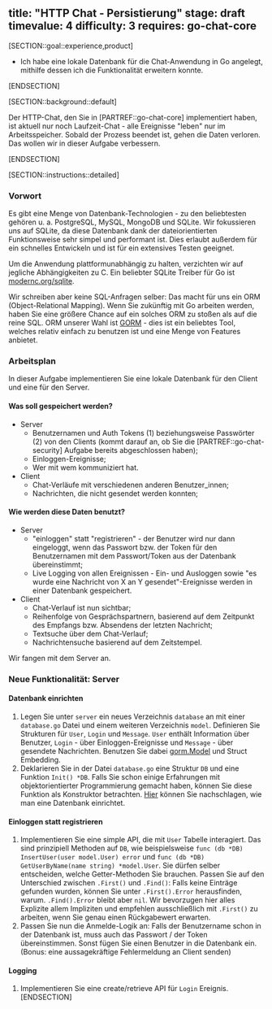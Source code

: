 title: "HTTP Chat - Persistierung"
stage: draft
timevalue: 4
difficulty: 3
requires: go-chat-core
---

[SECTION::goal::experience,product]

- Ich habe eine lokale Datenbank für die Chat-Anwendung in Go angelegt, mithilfe dessen ich die Funktionalität erweitern 
konnte.

[ENDSECTION]

[SECTION::background::default]

Der HTTP-Chat, den Sie in [PARTREF::go-chat-core] implementiert haben, ist aktuell nur noch Laufzeit-Chat - alle 
Ereignisse "leben" nur im Arbeitsspeicher. Sobald der Prozess beendet ist, gehen die Daten verloren. Das wollen wir in 
dieser Aufgabe verbessern.

[ENDSECTION]

[SECTION::instructions::detailed]

### Vorwort

Es gibt eine Menge von Datenbank-Technologien - zu den beliebtesten gehören u. a. PostgreSQL, MySQL, MongoDB und SQLite.
Wir fokussieren uns auf SQLite, da diese Datenbank dank der dateiorientierten Funktionsweise sehr simpel und performant 
ist. Dies erlaubt außerdem für ein schnelles Entwickeln und ist für ein extensives Testen geeignet.

Um die Anwendung plattformunabhängig zu halten, verzichten wir auf jegliche Abhängigkeiten zu C. Ein beliebter SQLite
Treiber für Go ist [modernc.org/sqlite](https://pkg.go.dev/modernc.org/sqlite?utm_source=godoc).

Wir schreiben aber keine SQL-Anfragen selber: Das macht für uns ein ORM (Object-Relational Mapping). Wenn Sie 
zukünftig mit Go arbeiten werden, haben Sie eine größere Chance auf ein solches ORM zu stoßen als auf die reine SQL.
ORM unserer Wahl ist [GORM](https://gorm.io/) - dies ist ein beliebtes Tool, welches relativ einfach zu benutzen ist 
und eine Menge von Features anbietet. 

### Arbeitsplan

In dieser Aufgabe implementieren Sie eine lokale Datenbank für den Client und eine für den Server.

#### Was soll gespeichert werden?

- Server
    * Benutzernamen und Auth Tokens (1) beziehungsweise Passwörter (2) von den Clients (kommt darauf an, ob Sie die 
[PARTREF::go-chat-security] Aufgabe bereits abgeschlossen haben);
    * Einloggen-Ereignisse;
    * Wer mit wem kommuniziert hat.
- Client
    * Chat-Verläufe mit verschiedenen anderen Benutzer_innen;
    * Nachrichten, die nicht gesendet werden konnten;

#### Wie werden diese Daten benutzt?

- Server
    * "einloggen" statt "registrieren" - der Benutzer wird nur dann eingeloggt, wenn das Passwort bzw. der Token für den 
    Benutzernamen mit dem Passwort/Token aus der Datenbank übereinstimmt;
    * Live Logging von allen Ereignissen - Ein- und Ausloggen sowie 
    "es wurde eine Nachricht von X an Y gesendet"-Ereignisse werden in einer Datenbank gespeichert.
- Client
    * Chat-Verlauf ist nun sichtbar;
    * Reihenfolge von Gesprächspartnern, basierend auf dem Zeitpunkt des Empfangs bzw. Absendens der letzten Nachricht;
    * Textsuche über dem Chat-Verlauf;
    * Nachrichtensuche basierend auf dem Zeitstempel.

Wir fangen mit dem Server an.

### Neue Funktionalität: Server

#### Datenbank einrichten

1. Legen Sie unter `server` ein neues Verzeichnis `database` an mit einer `database.go` Datei und einem weiteren 
   Verzeichnis `model`. Definieren Sie Strukturen für `User`, `Login` und `Message`. `User` enthält Information über 
   Benutzer, `Login` - über Einloggen-Ereignisse und `Message` - über gesendete Nachrichten. Benutzen Sie dabei 
   [gorm.Model](https://pkg.go.dev/gorm.io/gorm@v1.25.12#Model) und Struct Embedding.
2. Deklarieren Sie in der Datei `database.go` eine Struktur `DB` und eine Funktion `Init() *DB`. Falls Sie schon
   einige Erfahrungen mit objektorientierter Programmierung gemacht haben, können Sie diese Funktion als Konstruktor 
   betrachten. [Hier](https://gorm.io/docs/) können Sie nachschlagen, wie man eine Datenbank einrichtet.  

#### Einloggen statt registrieren

1. Implementieren Sie eine simple API, die mit `User` Tabelle interagiert. Das sind prinzipiell Methoden auf 
   `DB`, wie beispielsweise `func (db *DB) InsertUser(user model.User) error` und 
   `func (db *DB) GetUserByName(name string) *model.User`. Sie dürfen selber entscheiden, welche Getter-Methoden Sie 
    brauchen.
    Passen Sie auf den Unterschied zwischen `.First()` und `.Find()`: Falls keine Einträge gefunden wurden, können Sie 
    unter `.First().Error` herausfinden, warum. `.Find().Error` bleibt aber `nil`. Wir bevorzugen hier alles Explizite 
    allem Impliziten und empfehlen ausschließlich mit `.First()` zu arbeiten, wenn Sie genau einen Rückgabewert 
    erwarten.
2. Passen Sie nun die Anmelde-Logik an: Falls der Benutzername schon in der Datenbank ist, muss auch das Passwort / der 
   Token übereinstimmen. Sonst fügen Sie einen Benutzer in die Datenbank ein. (Bonus: eine aussagekräftige Fehlermeldung 
   an Client senden)

#### Logging

1. Implementieren Sie eine create/retrieve API für `Login` Ereignis.
[ENDSECTION]